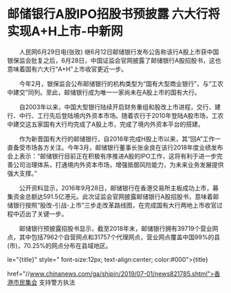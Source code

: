 # 邮储银行A股IPO招股书预披露 六大行将实现A+H上市-中新网

　　人民网6月29日电(张玫) 继6月12日邮储银行发布公告称该行A股上市获中国银保监会批复之后，6月28日，中国证监会官网披露了邮储银行A股招股书，这也意味着国有六大行“A+H”上市收官更近一步。

　　今年2月，银保监会公布邮储银行的机构类型为“国有大型商业银行”，与“工农中建交”同列。至此，邮储银行成为唯一一家尚未在A股上市的国有大行。

　　自2003年以来，中国大型银行陆续开启财务重组和股改上市进程，交行、建行、中行、工行先后登陆境内外资本市场。随着农行于2010年登陆A股市场，工农中建交这五家国有大行均完成了A股上市，完成了境内外资本平台的搭建。

　　作为新晋国有大行的邮储银行，自2016年完成H股上市以来，其“回A”工作一直备受市场各方关注。今年3月，邮储银行董事长张金良在该行2018年度业绩发布会上表示：“邮储银行目前正在积极有序推进A股的IPO工作，这将有利于进一步完善公司治理体系，打通境内外资本市场，增强抵御风险能力，为未来业务发展提供强大支撑。”

　　公开资料显示，2016年9月28日，邮储银行在香港交易所主板成功上市，募集资金总额达591.5亿港元。此次证监会官网披露邮储银行A股招股书，意味着邮储银行按照“股改-引战-上市”三步走改革路线图，在完成国有大行两地上市收官过程中迈出了关键一步。

　　邮储银行预披露招股书显示，截至2018年末，邮储银行拥有39719个营业网点，其中包括7962个自营网点和31757个代理网点，营业网点覆盖中国99%的县(市)，70.25%的网点分布在县域地区。

le="{title}" style=" font-size:12px; text-align:center; color:#000">{title}

href="//www.chinanews.com/ga/shipin/2019/07-01/news821785.shtml">香港市民集会 支持警方执法
